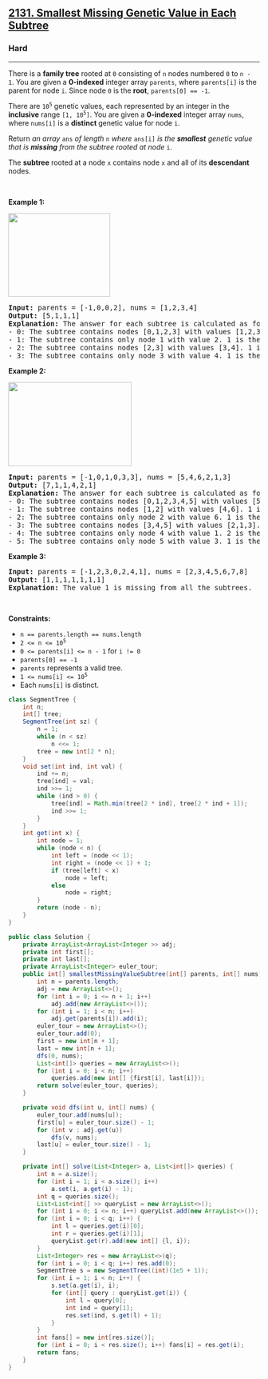 <h2><a href="https://leetcode.com/problems/smallest-missing-genetic-value-in-each-subtree">2131. Smallest Missing Genetic Value in Each Subtree</a></h2><h3>Hard</h3><hr><p>There is a <strong>family tree</strong> rooted at <code>0</code> consisting of <code>n</code> nodes numbered <code>0</code> to <code>n - 1</code>. You are given a <strong>0-indexed</strong> integer array <code>parents</code>, where <code>parents[i]</code> is the parent for node <code>i</code>. Since node <code>0</code> is the <strong>root</strong>, <code>parents[0] == -1</code>.</p>

<p>There are <code>10<sup>5</sup></code> genetic values, each represented by an integer in the <strong>inclusive</strong> range <code>[1, 10<sup>5</sup>]</code>. You are given a <strong>0-indexed</strong> integer array <code>nums</code>, where <code>nums[i]</code> is a <strong>distinct </strong>genetic value for node <code>i</code>.</p>

<p>Return <em>an array </em><code>ans</code><em> of length </em><code>n</code><em> where </em><code>ans[i]</code><em> is</em> <em>the <strong>smallest</strong> genetic value that is <strong>missing</strong> from the subtree rooted at node</em> <code>i</code>.</p>

<p>The <strong>subtree</strong> rooted at a node <code>x</code> contains node <code>x</code> and all of its <strong>descendant</strong> nodes.</p>

<p>&nbsp;</p>
<p><strong class="example">Example 1:</strong></p>
<img alt="" src="https://assets.leetcode.com/uploads/2021/08/23/case-1.png" style="width: 204px; height: 167px;" />
<pre>
<strong>Input:</strong> parents = [-1,0,0,2], nums = [1,2,3,4]
<strong>Output:</strong> [5,1,1,1]
<strong>Explanation:</strong> The answer for each subtree is calculated as follows:
- 0: The subtree contains nodes [0,1,2,3] with values [1,2,3,4]. 5 is the smallest missing value.
- 1: The subtree contains only node 1 with value 2. 1 is the smallest missing value.
- 2: The subtree contains nodes [2,3] with values [3,4]. 1 is the smallest missing value.
- 3: The subtree contains only node 3 with value 4. 1 is the smallest missing value.
</pre>

<p><strong class="example">Example 2:</strong></p>
<img alt="" src="https://assets.leetcode.com/uploads/2021/08/23/case-2.png" style="width: 247px; height: 168px;" />
<pre>
<strong>Input:</strong> parents = [-1,0,1,0,3,3], nums = [5,4,6,2,1,3]
<strong>Output:</strong> [7,1,1,4,2,1]
<strong>Explanation:</strong> The answer for each subtree is calculated as follows:
- 0: The subtree contains nodes [0,1,2,3,4,5] with values [5,4,6,2,1,3]. 7 is the smallest missing value.
- 1: The subtree contains nodes [1,2] with values [4,6]. 1 is the smallest missing value.
- 2: The subtree contains only node 2 with value 6. 1 is the smallest missing value.
- 3: The subtree contains nodes [3,4,5] with values [2,1,3]. 4 is the smallest missing value.
- 4: The subtree contains only node 4 with value 1. 2 is the smallest missing value.
- 5: The subtree contains only node 5 with value 3. 1 is the smallest missing value.
</pre>

<p><strong class="example">Example 3:</strong></p>

<pre>
<strong>Input:</strong> parents = [-1,2,3,0,2,4,1], nums = [2,3,4,5,6,7,8]
<strong>Output:</strong> [1,1,1,1,1,1,1]
<strong>Explanation:</strong> The value 1 is missing from all the subtrees.
</pre>

<p>&nbsp;</p>
<p><strong>Constraints:</strong></p>

<ul>
	<li><code>n == parents.length == nums.length</code></li>
	<li><code>2 &lt;= n &lt;= 10<sup>5</sup></code></li>
	<li><code>0 &lt;= parents[i] &lt;= n - 1</code> for <code>i != 0</code></li>
	<li><code>parents[0] == -1</code></li>
	<li><code>parents</code> represents a valid tree.</li>
	<li><code>1 &lt;= nums[i] &lt;= 10<sup>5</sup></code></li>
	<li>Each <code>nums[i]</code> is distinct.</li>
</ul>

```java
class SegmentTree {
    int n;
    int[] tree;
    SegmentTree(int sz) {
        n = 1;
        while (n < sz)
            n <<= 1;
        tree = new int[2 * n];
    }
    void set(int ind, int val) {
        ind += n;
        tree[ind] = val;
        ind >>= 1;
        while (ind > 0) {
            tree[ind] = Math.min(tree[2 * ind], tree[2 * ind + 1]);
            ind >>= 1;
        }
    }
    int get(int x) {
        int node = 1;
        while (node < n) {
            int left = (node << 1);
            int right = (node << 1) + 1;
            if (tree[left] < x)
                node = left;
            else
                node = right;
        }
        return (node - n);
    }
}

public class Solution {
    private ArrayList<ArrayList<Integer >> adj;
    private int first[];
    private int last[];
    private ArrayList<Integer> euler_tour;
    public int[] smallestMissingValueSubtree(int[] parents, int[] nums) {
        int n = parents.length;
        adj = new ArrayList<>();
        for (int i = 0; i <= n + 1; i++)
            adj.add(new ArrayList<>());
        for (int i = 1; i < n; i++)
            adj.get(parents[i]).add(i);
        euler_tour = new ArrayList<>();
        euler_tour.add(0);
        first = new int[n + 1];
        last = new int[n + 1];
        dfs(0, nums);
        List<int[]> queries = new ArrayList<>();
        for (int i = 0; i < n; i++)
            queries.add(new int[] {first[i], last[i]});
        return solve(euler_tour, queries);
    }

    private void dfs(int u, int[] nums) {
        euler_tour.add(nums[u]);
        first[u] = euler_tour.size() - 1;
        for (int v : adj.get(u))
            dfs(v, nums);
        last[u] = euler_tour.size() - 1;
    }

    private int[] solve(List<Integer> a, List<int[]> queries) {
        int n = a.size();
        for (int i = 1; i < a.size(); i++)
            a.set(i, a.get(i) - 1);
        int q = queries.size();
        List<List<int[] >> queryList = new ArrayList<>();
        for (int i = 0; i <= n; i++) queryList.add(new ArrayList<>());
        for (int i = 0; i < q; i++) {
            int l = queries.get(i)[0];
            int r = queries.get(i)[1];
            queryList.get(r).add(new int[] {l, i});
        }
        List<Integer> res = new ArrayList<>(q);
        for (int i = 0; i < q; i++) res.add(0);
        SegmentTree s = new SegmentTree((int)(1e5 + 1));
        for (int i = 1; i < n; i++) {
            s.set(a.get(i), i);
            for (int[] query : queryList.get(i)) {
                int l = query[0];
                int ind = query[1];
                res.set(ind, s.get(l) + 1);
            }
        }
        int fans[] = new int[res.size()];
        for (int i = 0; i < res.size(); i++) fans[i] = res.get(i);
        return fans;
    }
}

```
